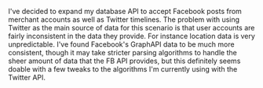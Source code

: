 I've decided to expand my database API to accept Facebook posts from merchant accounts as well as Twitter timelines. The problem with using Twitter as the main source of data for this scenario is that user accounts are fairly inconsistent in the data they provide. For instance location data is very unpredictable. I've found Facebook's GraphAPI data to be much more consistent, though it may take stricter parsing algorithms to handle the sheer amount of data that the FB API provides, but this definitely seems doable with a few tweaks to the algorithms I'm currently using with the Twitter API.    
